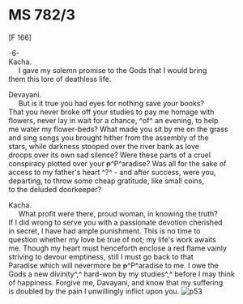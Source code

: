 # MS 782/3

[F 166]

-6- \
Kacha. \
&nbsp;&nbsp;&nbsp;&nbsp;&nbsp;I gave my solemn promise to the Gods that I would bring \
them this lore of deathless life. 

Devayani. \
&nbsp;&nbsp;&nbsp;&nbsp;&nbsp;But is it true you had eyes for nothing save your books? \
That you never broke off your studies to pay me homage with \
flowers, never lay in wait for a chance, ^of^ an evening, to help \
me water my flower-beds? What made you sit by me on the grass \
and sing songs you brought hither from the assembly of the \
stars, while darkness stooped over the river bank as love \
droops over its own sad silence? Were these parts
of a cruel \
conspiracy plotted over your ~~p~~^P^aradise? Was all for the sake of \
access to my father's heart ^?^ - and after success, were you, \
departing, to throw some cheap gratitude, like small coins, \
to the deluded doorkeeper? 

Kacha. \
&nbsp;&nbsp;&nbsp;&nbsp;&nbsp;What profit were there, proud woman, in knowing the truth? \
If I did wrong to serve you with a passionate devotion cherished \
in secret, I have had ample punishment. This is no time to \
question whether my love be true of not; my life's work awaits \
me. Though my heart must henceforth enclose a red flame vainly \
striving to devour emptiness, still I must go back to that \
Paradise which will nevermore be ~~p~~^P^aradise to me. I owe the \
Gods a new divinity^,^ hard-won by my studies^,^ before I may think \
of happiness. Forgive me, Davayani, and know that my suffering \
is doubled by the pain I unwillingly inflict upon you.
![p53](MS782_3-053.jpg)
